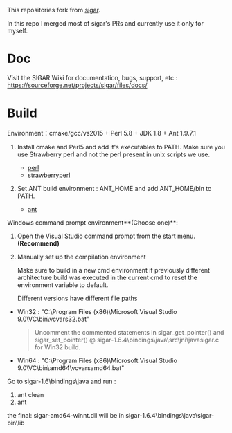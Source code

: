 This repositories fork from [sigar](https://github.com/hyperic/sigar).

In this repo I merged most of sigar's PRs and currently use it only for myself.

# Doc

Visit the SIGAR Wiki for documentation, bugs, support, etc.:
https://sourceforge.net/projects/sigar/files/docs/

# Build

Environment：cmake/gcc/vs2015 + Perl 5.8 + JDK 1.8 + Ant 1.9.7.1

1) Install cmake and Perl5 and add it's executables to PATH. Make sure you use Strawberry perl and not the perl present in unix scripts we use.

   - [perl](https://www.perl.org/)
   - [strawberryperl](https://strawberryperl.com/)
2) Set ANT build environment : ANT_HOME and add ANT_HOME/bin to PATH.

   - [ant](https://ant.apache.org/)

Windows command prompt environment**(Choose one)**:

1) Open the Visual Studio command prompt from the start menu.**(Recommend)**
2) Manually set up the compilation environment

   Make sure to build in a new cmd environment if previously different architecture build was executed in the current cmd to reset the environment variable to default.

   Different versions have different file paths

- Win32 : "C:\Program Files (x86)\Microsoft Visual Studio 9.0\VC\bin\vcvars32.bat"

  > Uncomment the commented statements in sigar_get_pointer() and sigar_set_pointer() @ sigar-1.6.4\bindings\java\src\jni\javasigar.c for Win32 build.
  >
- Win64 : "C:\Program Files (x86)\Microsoft Visual Studio 9.0\VC\bin\amd64\vcvarsamd64.bat"

Go to sigar-1.6\bindings\java and run :

1. ant clean
2. ant

the final: sigar-amd64-winnt.dll will be in sigar-1.6.4\bindings\java\sigar-bin\lib
